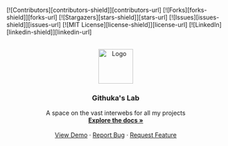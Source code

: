 [![Contributors][contributors-shield]][contributors-url]
[![Forks][forks-shield]][forks-url]
[![Stargazers][stars-shield]][stars-url]
[![Issues][issues-shield]][issues-url]
[![MIT License][license-shield]][license-url]
[![LinkedIn][linkedin-shield]][linkedin-url]



<!-- PROJECT LOGO -->
<br />
<div align="center">
  <a href="https://github.com/wilfredgithuka/devgithuka">
    <img src="images/logo.png" alt="Logo" width="80" height="80">
  </a>

<h3 align="center">Githuka's Lab</h3>

  <p align="center">
    A space on the vast interwebs for all my projects
    <br />
    <a href="https://github.com/wilfredgithuka/devgithuka"><strong>Explore the docs »</strong></a>
    <br />
    <br />
    <a href="https://github.com/wilfredgithuka/devgithuka">View Demo</a>
    ·
    <a href="https://github.com/wilfredgithuka/devgithuka">Report Bug</a>
    ·
    <a href="https://github.com/wilfredgithuka/devgithuka">Request Feature</a>
  </p>
</div>
